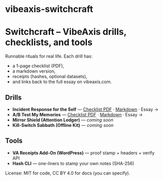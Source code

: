 # vibeaxis-switchcraft

# Switchcraft – VibeAxis drills, checklists, and tools

Runnable rituals for real life. Each drill has:
- a 1-page checklist (PDF),
- a markdown version,
- receipts (hashes, optional datasets),
- and links back to the full essay on vibeaxis.com.

## Drills
- **Incident Response for the Self** — [Checklist PDF](checklists/incident-response-self.pdf) · [Markdown](drills/incident-response-self.md) · Essay →
- **A/B Test My Memories** — [Checklist PDF](([ab-test-my-memories-checklist.pdf])) · [Markdown](drills/ab-test-my-memories.md) · Essay →
- **Mirror Shield (Attention Ledger)** — _coming soon_
- **Kill-Switch Sabbath (Offline Kit)** — _coming soon_

## Tools
- **VA Receipts Add-On (WordPress)** — proof stamp + headers + verify API  
- **Hash CLI** — one-liners to stamp your own notes (SHA-256)

License: MIT for code, CC BY 4.0 for docs (you can specify).

